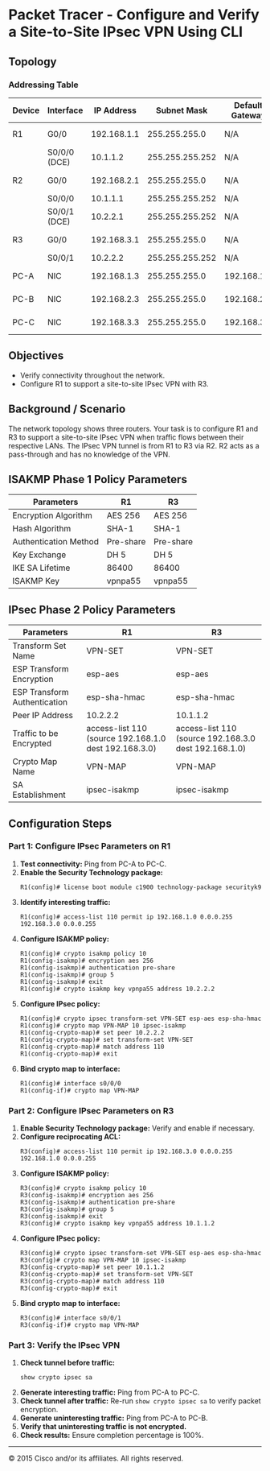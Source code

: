 # Packet Tracer - Configure and Verify a Site-to-Site IPsec VPN Using CLI

## Topology

### Addressing Table

| Device | Interface | IP Address | Subnet Mask | Default Gateway | Switch Port |
|--------|----------|------------|-------------|----------------|-------------|
| R1 | G0/0 | 192.168.1.1 | 255.255.255.0 | N/A | S1 F0/1 |
|  | S0/0/0 (DCE) | 10.1.1.2 | 255.255.255.252 | N/A | N/A |
| R2 | G0/0 | 192.168.2.1 | 255.255.255.0 | N/A | S2 F0/2 |
|  | S0/0/0 | 10.1.1.1 | 255.255.255.252 | N/A | N/A |
|  | S0/0/1 (DCE) | 10.2.2.1 | 255.255.255.252 | N/A | N/A |
| R3 | G0/0 | 192.168.3.1 | 255.255.255.0 | N/A | S3 F0/5 |
|  | S0/0/1 | 10.2.2.2 | 255.255.255.252 | N/A | N/A |
| PC-A | NIC | 192.168.1.3 | 255.255.255.0 | 192.168.1.1 | S1 F0/2 |
| PC-B | NIC | 192.168.2.3 | 255.255.255.0 | 192.168.2.1 | S2 F0/1 |
| PC-C | NIC | 192.168.3.3 | 255.255.255.0 | 192.168.3.1 | S3 F0/18 |

## Objectives

- Verify connectivity throughout the network.
- Configure R1 to support a site-to-site IPsec VPN with R3.

## Background / Scenario

The network topology shows three routers. Your task is to configure R1 and R3 to support a site-to-site IPsec VPN when traffic flows between their respective LANs. The IPsec VPN tunnel is from R1 to R3 via R2. R2 acts as a pass-through and has no knowledge of the VPN.

## ISAKMP Phase 1 Policy Parameters

| Parameters | R1 | R3 |
|------------|----|----|
| Encryption Algorithm | AES 256 | AES 256 |
| Hash Algorithm | SHA-1 | SHA-1 |
| Authentication Method | Pre-share | Pre-share |
| Key Exchange | DH 5 | DH 5 |
| IKE SA Lifetime | 86400 | 86400 |
| ISAKMP Key | vpnpa55 | vpnpa55 |

## IPsec Phase 2 Policy Parameters

| Parameters | R1 | R3 |
|------------|----|----|
| Transform Set Name | VPN-SET | VPN-SET |
| ESP Transform Encryption | esp-aes | esp-aes |
| ESP Transform Authentication | esp-sha-hmac | esp-sha-hmac |
| Peer IP Address | 10.2.2.2 | 10.1.1.2 |
| Traffic to be Encrypted | access-list 110 (source 192.168.1.0 dest 192.168.3.0) | access-list 110 (source 192.168.3.0 dest 192.168.1.0) |
| Crypto Map Name | VPN-MAP | VPN-MAP |
| SA Establishment | ipsec-isakmp | ipsec-isakmp |

## Configuration Steps

### Part 1: Configure IPsec Parameters on R1

1. **Test connectivity:** Ping from PC-A to PC-C.
2. **Enable the Security Technology package:**
   ```
   R1(config)# license boot module c1900 technology-package securityk9
   ```
3. **Identify interesting traffic:**
   ```
   R1(config)# access-list 110 permit ip 192.168.1.0 0.0.0.255 192.168.3.0 0.0.0.255
   ```
4. **Configure ISAKMP policy:**
   ```
   R1(config)# crypto isakmp policy 10
   R1(config-isakmp)# encryption aes 256
   R1(config-isakmp)# authentication pre-share
   R1(config-isakmp)# group 5
   R1(config-isakmp)# exit
   R1(config)# crypto isakmp key vpnpa55 address 10.2.2.2
   ```
5. **Configure IPsec policy:**
   ```
   R1(config)# crypto ipsec transform-set VPN-SET esp-aes esp-sha-hmac
   R1(config)# crypto map VPN-MAP 10 ipsec-isakmp
   R1(config-crypto-map)# set peer 10.2.2.2
   R1(config-crypto-map)# set transform-set VPN-SET
   R1(config-crypto-map)# match address 110
   R1(config-crypto-map)# exit
   ```
6. **Bind crypto map to interface:**
   ```
   R1(config)# interface s0/0/0
   R1(config-if)# crypto map VPN-MAP
   ```

### Part 2: Configure IPsec Parameters on R3

1. **Enable Security Technology package:** Verify and enable if necessary.
2. **Configure reciprocating ACL:**
   ```
   R3(config)# access-list 110 permit ip 192.168.3.0 0.0.0.255 192.168.1.0 0.0.0.255
   ```
3. **Configure ISAKMP policy:**
   ```
   R3(config)# crypto isakmp policy 10
   R3(config-isakmp)# encryption aes 256
   R3(config-isakmp)# authentication pre-share
   R3(config-isakmp)# group 5
   R3(config-isakmp)# exit
   R3(config)# crypto isakmp key vpnpa55 address 10.1.1.2
   ```
4. **Configure IPsec policy:**
   ```
   R3(config)# crypto ipsec transform-set VPN-SET esp-aes esp-sha-hmac
   R3(config)# crypto map VPN-MAP 10 ipsec-isakmp
   R3(config-crypto-map)# set peer 10.1.1.2
   R3(config-crypto-map)# set transform-set VPN-SET
   R3(config-crypto-map)# match address 110
   R3(config-crypto-map)# exit
   ```
5. **Bind crypto map to interface:**
   ```
   R3(config)# interface s0/0/1
   R3(config-if)# crypto map VPN-MAP
   ```

### Part 3: Verify the IPsec VPN

1. **Check tunnel before traffic:**
   ```
   show crypto ipsec sa
   ```
2. **Generate interesting traffic:** Ping from PC-A to PC-C.
3. **Check tunnel after traffic:** Re-run `show crypto ipsec sa` to verify packet encryption.
4. **Generate uninteresting traffic:** Ping from PC-A to PC-B.
5. **Verify that uninteresting traffic is not encrypted.**
6. **Check results:** Ensure completion percentage is 100%.

---

© 2015 Cisco and/or its affiliates. All rights reserved.

